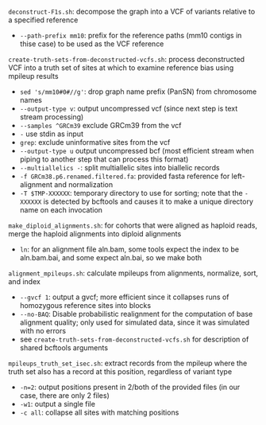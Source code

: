 `deconstruct-F1s.sh`: decompose the graph into a VCF of variants relative to a specified reference
- `--path-prefix mm10`: prefix for the reference paths (mm10 contigs in thise case) to be used as the VCF reference

`create-truth-sets-from-deconstructed-vcfs.sh`: process deconstructed VCF into a truth set of sites at which to examine reference bias using mpileup results
- `sed 's/mm10#0#//g'`: drop graph name prefix (PanSN) from chromosome names
- `--output-type v`: output uncompressed vcf (since next step is text stream processing)
- `--samples ^GRCm39` exclude GRCm39 from the vcf
- `-` use stdin as input
- `grep`: exclude uninformative sites from the vcf
- `--output-type u` output uncompressed bcf (most efficient stream when piping to another step that can process this format)
- `--multiallelics -`: split multiallelic sites into biallelic records
- `-f GRCm38.p6.renamed.filtered.fa`: provided fasta reference for left-alignment and normalization
- `-T $TMP-XXXXXX`: temporary directory to use for sorting; note that the `-XXXXXX` is detected by bcftools and causes it to make a unique directory name on each invocation

`make_diploid_alignments.sh`: for cohorts that were aligned as haploid reads, merge the haploid alignments into diploid alignments
- `ln`: for an alignment file aln.bam, some tools expect the index to be aln.bam.bai, and some expect aln.bai, so we make both

`alignment_mpileups.sh`: calculate mpileups from alignments, normalize, sort, and index
- `--gvcf 1`: output a gvcf; more efficient since it collapses runs of homozygous reference sites into blocks
- `--no-BAQ`: Disable probabilistic realignment for the computation of base alignment quality; only used for simulated data, since it was simulated with no errors
- see `create-truth-sets-from-deconstructed-vcfs.sh` for description of shared bcftools arguments

`mpileups_truth_set_isec.sh`: extract records from the mpileup where the truth set also has a record at this position, regardless of variant type
- `-n=2`: output positions present in 2/both of the provided files (in our case, there are only 2 files)
- `-w1`: output a single file
- `-c all`: collapse all sites with matching positions
